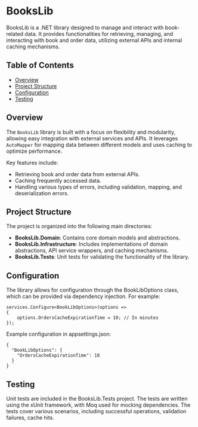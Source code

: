 # BooksLib

BooksLib is a .NET library designed to manage and interact with book-related data. It provides functionalities for retrieving, managing, and interacting with book and order data, utilizing external APIs and internal caching mechanisms.

## Table of Contents

- [Overview](#overview)
- [Project Structure](#project-structure)
- [Configuration](#configuration)
- [Testing](#testing)

## Overview

The `BooksLib` library is built with a focus on flexibility and modularity, allowing easy integration with external services and APIs. It leverages `AutoMapper` for mapping data between different models and uses caching to optimize performance.

Key features include:
- Retrieving book and order data from external APIs.
- Caching frequently accessed data.
- Handling various types of errors, including validation, mapping, and deserialization errors.

## Project Structure

The project is organized into the following main directories:

- **BooksLib.Domain**: Contains core domain models and abstractions.
- **BooksLib.Infrastructure**: Includes implementations of domain abstractions, API service wrappers, and caching mechanisms.
- **BooksLib.Tests**: Unit tests for validating the functionality of the library.

## Configuration
The library allows for configuration through the BookLibOptions class, which can be provided via dependency injection. For example:

```
services.Configure<BookLibOptions>(options =>
{
    options.OrdersCacheExpirationTime = 10; // In minutes
});
```

Example configuration in appsettings.json:

```
{
  "BookLibOptions": {
    "OrdersCacheExpirationTime": 10
  }
}
```

## Testing
Unit tests are included in the BooksLib.Tests project. The tests are written using the xUnit framework, with Moq used for mocking dependencies. 
The tests cover various scenarios, including successful operations, validation failures, cache hits.
